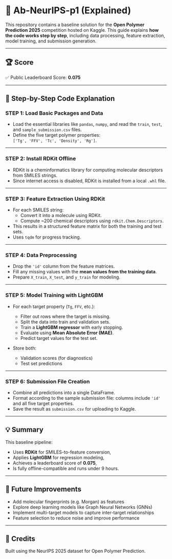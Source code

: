 # 🧪 Ab-NeurIPS-p1 (Explained)

This repository contains a baseline solution for the **Open Polymer Prediction 2025** competition hosted on Kaggle. This guide explains **how the code works step by step**, including data processing, feature extraction, model training, and submission generation.

---

## 🏆 Score

✅ Public Leaderboard Score: **0.075**

---

## 📘 Step-by-Step Code Explanation

### **STEP 1: Load Basic Packages and Data**

- Load the essential libraries like `pandas`, `numpy`, and read the `train`, `test`, and `sample_submission.csv` files.
- Define the five target polymer properties:  
  `['Tg', 'FFV', 'Tc', 'Density', 'Rg']`.

---

### **STEP 2: Install RDKit Offline**

- RDKit is a cheminformatics library for computing molecular descriptors from SMILES strings.
- Since internet access is disabled, RDKit is installed from a local `.whl` file.

---

### **STEP 3: Feature Extraction Using RDKit**

- For each SMILES string:
  - Convert it into a molecule using RDKit.
  - Compute ~200 chemical descriptors using `rdkit.Chem.Descriptors`.
- This results in a structured feature matrix for both the training and test sets.
- Uses `tqdm` for progress tracking.

---

### **STEP 4: Data Preprocessing**

- Drop the `'id'` column from the feature matrices.
- Fill any missing values with the **mean values from the training data**.
- Prepare `X_train`, `X_test`, and `y_train` for modeling.

---

### **STEP 5: Model Training with LightGBM**

- For each target property (`Tg`, `FFV`, etc.):
  - Filter out rows where the target is missing.
  - Split the data into train and validation sets.
  - Train a **LightGBM regressor** with early stopping.
  - Evaluate using **Mean Absolute Error (MAE)**.
  - Predict target values for the test set.

- Store both:
  - Validation scores (for diagnostics)
  - Test set predictions

---

### **STEP 6: Submission File Creation**

- Combine all predictions into a single DataFrame.
- Format according to the sample submission file: columns include `'id'` and all five target properties.
- Save the result as `submission.csv` for uploading to Kaggle.

---

## 💡 Summary

This baseline pipeline:
- Uses **RDKit** for SMILES-to-feature conversion,
- Applies **LightGBM** for regression modeling,
- Achieves a leaderboard score of **0.075**,
- Is fully offline-compatible and runs under 9 hours.

---

## 📌 Future Improvements

- Add molecular fingerprints (e.g. Morgan) as features
- Explore deep learning models like Graph Neural Networks (GNNs)
- Implement multi-target models to capture inter-target relationships
- Feature selection to reduce noise and improve performance

---

## 🙌 Credits

Built using the NeurIPS 2025 dataset for Open Polymer Prediction.
